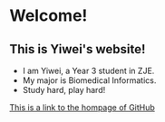 # Welcome!
## This is Yiwei's website!

- I am Yiwei, a Year 3 student in ZJE.
- My major is Biomedical Informatics.
- Study hard, play hard!

[This is a link to the hompage of GitHub](https://github.com/)
